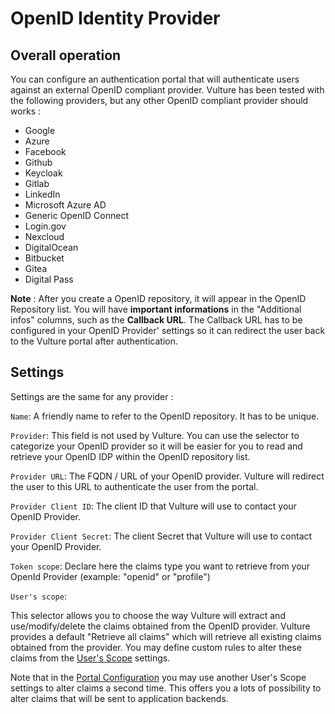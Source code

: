 # OpenID Identity Provider

## Overall operation

You can configure an authentication portal that will authenticate users against an external OpenID compliant provider. Vulture has been tested with the following providers, but any other OpenID compliant provider should works :

- Google
- Azure
- Facebook
- Github
- Keycloak
- Gitlab
- LinkedIn
- Microsoft Azure AD
- Generic OpenID Connect
- Login.gov
- Nexcloud
- DigitalOcean
- Bitbucket
- Gitea
- Digital Pass


**Note** : After you create a OpenID repository, it will appear in the OpenID Repository list. You will have **important informations** in the "Additional infos" columns, such as the **Callback URL**. The Callback URL has to be configured in your OpenID Provider' settings so it can redirect the user back to the Vulture portal after authentication.

## Settings

Settings are the same for any provider :

`Name`: A friendly name to refer to the OpenID repository. It has to be unique.

`Provider`: This field is not used by Vulture. You can use the selector to categorize your OpenID provider so it will be easier for you to read and retrieve your OpenID IDP within the OpenID repository list.

`Provider URL`: The FQDN / URL of your OpenID provider. Vulture will redirect the user to this URL to authenticate the user from the portal.

`Provider Client ID`: The client ID that Vulture will use to contact your OpenID Provider.

`Provider Client Secret`: The client Secret that Vulture will use to contact your OpenID Provider.

`Token scope`: Declare here the claims type you want to retrieve from your OpenId Provider (example: "openid" or "profile")

`User's scope`: 

This selector allows you to choose the way Vulture will extract and use/modify/delete the claims obtained from the OpenID provider. Vulture provides a default "Retrieve all claims" which will retrieve all existing claims obtained from the provider. You may define custom rules to alter these claims from the [User's Scope](scopes.md) settings.

Note that in the [Portal Configuration](../../portal/portal/#main-settings) you may use another User's Scope settings to alter claims a second time. This offers you a lots of possibility to alter claims that will be sent to application backends.